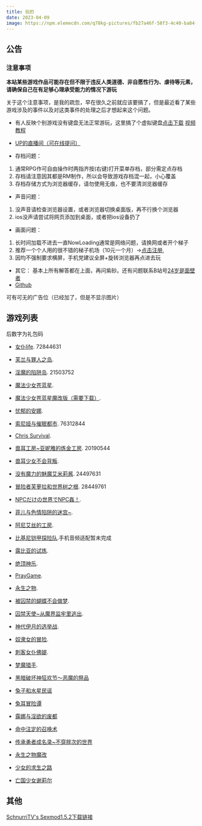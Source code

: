 ```yaml
---
title: 玩的
date: 2023-04-09
image: https://npm.elemecdn.com/q78kg-pictures/fb27a46f-58f3-4c40-ba84-fdf9cf8ac528.jpg
---
```


## 公告

### 注意事项

**本站某些游戏作品可能存在但不限于违反人类道德、非自愿性行为、虐待等元素，请确保自己在有足够心理承受能力的情况下游玩**

关于这个注意事项，是我的疏忽，早在很久之前就应该要搞了，但是最近看了某些游戏涉及的事件以及对这类事件的处理之后才想起来这个问题。

*   有人反映个别游戏没有键盘无法正常游玩，这里搞了个虚拟键盘[点击下载](https://wwm.lanzouy.com/ix1TA09muc9i) [视频教程](https://www.bilibili.com/video/BV1rY4y1c7gF?spm_id_from=333.999.list.card_archive.click&vd_source=801795c39b69f97463626c47636619c6)

*   [UP的直播间（可在线提问）](https://live.bilibili.com/h5/25002061)
*   存档问题：
1. 通常RPG作可自由操作时两指齐按(右键)打开菜单存档，部分需定点存档
2. 存档请注意因其都是RM制作，所以会导致游戏存档混一起，小心覆盖
3. 存档存储方式为浏览器缓存，请勿使用无痕，也不要清浏览器缓存

* 声音问题：
1. 没声音请检查浏览器设置，或者浏览器切换桌面版，再不行换个浏览器
2. ios没声请尝试将网页添加到桌面，或者把ios设备扔了

* 画面问题：
1. 长时间加载不进去一直NowLoading通常是网络问题，请换网或者开个梯子 
2. 推荐一个个人用的很不错的梯子机场（10元一个月）→[点击注册](https://www.efcloud.net/#/register?code=51iZI5KU),
3. 因均不强制要求横屏，手机党建议全屏+旋转浏览器再点进去玩

* 其它：
基本上所有解答都在上面，再问紫砂。还有问题联系B站号[24岁是面壁者](https://space.bilibili.com/383769313/)
*   [Github](https://github.com/amemei)

<a class="tbaru">
   <script type="text/javascript">
      var uid = '460256';
      var wid = '692599';
      var pop_tag = document.createElement('script');pop_tag.src='//cdn.popcash.net/show.js';document.body.appendChild(pop_tag);
      pop_tag.onerror = function() {pop_tag = document.createElement('script');pop_tag.src='//cdn2.popcash.net/show.js';document.body.appendChild(pop_tag)};
   </script>
   可有可无的广告位（已经加了，但是不显示图片）
</a>


## 游戏列表

后数字为礼包码
*   [女仆life](https://amemei.github.io/MaidLife/). 72844631
*   [芙兰与罪人之岛](https://amemei.github.io/FuranToZaininNoSima/index.html).
*   [淫魔的陷阱岛](https://amemei.github.io/TrapIsland/index.html). 21503752
*   [魔法少女苍蓝星](https://amemei.github.io/Cang-LAN-STAR/index.html).
*   [魔法少女苍蓝星魔改版（需要下载）](https://1ffrj6-my.sharepoint.com/:u:/g/personal/q78kg_1ffrj6_onmicrosoft_com/ETsePmOiBVtKgQwXEjhzZLMBRhvv4F_fIxyg2lLICXT3yA?e=XkhopZ).
*   [忧郁的安娜](https://amemei.github.io/melancholianna/index.html).
*   [索尼娅与催眠都市](https://amemei.github.io/HypnoticCity/index.html). 76312844
*   [Chris Survival](https://amemei.github.io/ChrisSurvival/index.html).
*   [兽耳工房~亚妮雅的炼金工房](https://amemei.github.io/AnimalEarWorkshop/index.html). 20190544
*   [兽耳少女不会背叛](https://amemei.github.io/Beasteargirl/index.html).
*   [没有魔力的魅魔艾米莉酱](https://amemei.github.io/Emily/index.html). 24497631
*   [冒险者芙萝拉和世界树之根](https://amemei.github.io/Yggdrasill/index.html). 28449761
*   [NPCだけの世界でNPC姦！](https://amemei.github.io/NPC/index.html).
*   [菲儿与色情陷阱的迷宫~](https://amemei.github.io/GUARDIANSTRAP/index.html).
*   [阿尼艾丝的工房](https://amemei.github.io/Anies/index.html).
*   [比基尼铠甲探险队](https://amemei.github.io/BikiniArmor/index.html).手机音频适配暂未完成
*   [露比亚的试炼](https://amemei.github.io/Rubia/index.html).
*   [绝顶神乐](https://amemei.github.io/Kagura/).
*   [PrayGame](https://amemei.github.io/PrayGame/).
*   [永生之物](https://amemei.github.io/Ambrosia/).
*   [被囚禁的蝴蝶不会做梦](https://amemei.github.io/butterfly/).
*   [囚禁天使~从魔界监牢里逃出](https://amemei.github.io/ImprisonedAngel/).
*   [神代伊月的选举战](https://amemei.github.io/Electoralwarfare/).
*   [奴隶女的冒险](https://amemei.github.io/slave/).
*   [刺客女仆佛媞](https://amemei.github.io/Assassinmaid/).
*   [梦魔猎手](https://amemei.github.io/NightmareHunter/).
*   [黑暗破坏神狂欢节～恶魔的祭品](https://amemei.github.io/Diablo)
*   [兔子和水星民谣](https://suswhw.github.io/MECHANICA)
*   [兔耳冒险谭](https://suswhw.github.io/TRMXT)
*   [露娜与淫欲的废都](https://suswhw.github.io/LNYYYDFD)
*   [命中注定的召唤术](https://suswhw.github.io/MZZDDZHS)
*   [传承勇者成名录~不穿胖次的世界](https://suswhw.github.io/CCYZCMLBCPCDSJ)

*   [永生之物魔改](https://suswhw.github.io/Ambrosia/)
*   [少女的求生之路](https://suswhw.github.io/SNDQSZL)
*   [亡国少女谢莉尔](https://suswhw.github.io/Belial-Red)
## 其他

[SchnurriTV's Sexmod1.5.2下载链接](https://www.file4.net/f-1xxP)
